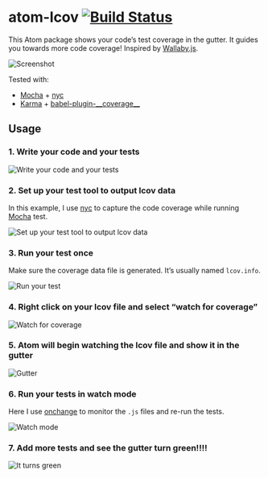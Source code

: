# atom-lcov [![Build Status](https://travis-ci.org/taskworld/atom-lcov.svg?branch=master)](https://travis-ci.org/taskworld/atom-lcov)

This Atom package shows your code’s test coverage in the gutter.
It guides you towards more code coverage!
Inspired by [Wallaby.js](https://wallabyjs.com/).

![Screenshot](http://i.imgur.com/0s9XvbR.png)

Tested with:

- [Mocha](https://mochajs.org/) + [nyc](https://github.com/bcoe/nyc)
- [Karma](https://karma-runner.github.io/0.13/index.html) + [babel-plugin-\_\_coverage\_\_](https://github.com/dtinth/babel-plugin-__coverage__)


## Usage

### 1. Write your code and your tests

![Write your code and your tests](http://i.imgur.com/Wa8SsJY.png)

### 2. Set up your test tool to output lcov data

In this example, I use [nyc](https://github.com/bcoe/nyc) to capture the code coverage while running [Mocha](https://mochajs.org/) test.

![Set up your test tool to output lcov data](http://i.imgur.com/8v3TmsY.png)

### 3. Run your test once

Make sure the coverage data file is generated. It’s usually named `lcov.info`.

![Run your test](http://i.imgur.com/VXJUsYC.png)

### 4. Right click on your lcov file and select “watch for coverage”

![Watch for coverage](http://i.imgur.com/p0fhJi1.png)

### 5. Atom will begin watching the lcov file and show it in the gutter

![Gutter](http://i.imgur.com/n7kny1x.png)

### 6. Run your tests in watch mode

Here I use [onchange](https://www.npmjs.com/package/onchange) to monitor the `.js` files and re-run the tests.

![Watch mode](http://i.imgur.com/3IM1Kh5.png)

### 7. Add more tests and see the gutter turn green!!!!

![It turns green](http://i.imgur.com/aMBSxHf.png)
